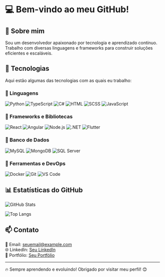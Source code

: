# 💻 Bem-vindo ao meu GitHub!

## 👋 Sobre mim
Sou um desenvolvedor apaixonado por tecnologia e aprendizado contínuo. Trabalho com diversas linguagens e frameworks para construir soluções eficientes e escaláveis.

## 🚀 Tecnologias
Aqui estão algumas das tecnologias com as quais eu trabalho:

### 📌 Linguagens
![Python](https://img.shields.io/badge/Python-3776AB?style=for-the-badge&logo=python&logoColor=white)
![TypeScript](https://img.shields.io/badge/JavaScript-F7DF1E?style=for-the-badge&logo=javascript&logoColor=black)
![C#](https://img.shields.io/badge/C%23-239120?style=for-the-badge&logo=csharp&logoColor=white)
![HTML](https://img.shields.io/badge/HTML-3776AB?style=for-the-badge&logo=python&logoColor=white)
![SCSS](https://img.shields.io/badge/SCSS-3776AB?style=for-the-badge&logo=python&logoColor=white)
![JavaScript](https://img.shields.io/badge/JavaScript-F7DF1E?style=for-the-badge&logo=javascript&logoColor=black)

### 📌 Frameworks e Bibliotecas
![React](https://img.shields.io/badge/React-20232A?style=for-the-badge&logo=react&logoColor=61DAFB)
![Angular](https://img.shields.io/badge/Angular-DD0031?style=for-the-badge&logo=angular&logoColor=white)
![Node.js](https://img.shields.io/badge/Node.js-43853D?style=for-the-badge&logo=node.js&logoColor=white)
![.NET](https://img.shields.io/badge/.NET-512BD4?style=for-the-badge&logo=dotnet&logoColor=white)
![Flutter](https://img.shields.io/badge/Flutter-02569B?style=for-the-badge&logo=flutter&logoColor=white)

### 📌 Banco de Dados
![MySQL](https://img.shields.io/badge/MySQL-4479A1?style=for-the-badge&logo=mysql&logoColor=white)
![MongoDB](https://img.shields.io/badge/MongoDB-4EA94B?style=for-the-badge&logo=mongodb&logoColor=white)
![SQL Server](https://img.shields.io/badge/SQL%20Server-CC2927?style=for-the-badge&logo=microsoftsqlserver&logoColor=white)

### 📌 Ferramentas e DevOps
![Docker](https://img.shields.io/badge/Docker-2496ED?style=for-the-badge&logo=docker&logoColor=white)
![Git](https://img.shields.io/badge/Git-F05032?style=for-the-badge&logo=git&logoColor=white)
![VS Code](https://img.shields.io/badge/VS%20Code-007ACC?style=for-the-badge&logo=visualstudiocode&logoColor=white)

## 📊 Estatísticas do GitHub
![GitHub Stats](https://github-readme-stats.vercel.app/api?username=Cesar-Duque&show_icons=true&theme=radical)

![Top Langs](https://github-readme-stats.vercel.app/api/top-langs/?username=Cesar-Duque&layout=compact&theme=radical)

## 📫 Contato
📧 Email: seuemail@example.com  
🌐 LinkedIn: [Seu LinkedIn](https://www.linkedin.com/in/seulinkedin/)  
🚀 Portfólio: [Seu Portfólio](https://seuportifolio.com)  

---
🔥 Sempre aprendendo e evoluindo! Obrigado por visitar meu perfil! 😊

